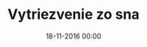 ---
title: 'Vytriezvenie zo sna'
published: true
disabled: true
date: '18-11-2016 00:00'
slug: chapter-4
routes:
    default: /chapters/4-Vytriezvenie-zo-sna
    canonical: /chapters/4-Vytriezvenie-zo-sna
    aliases:
        - /chapters/4
chapterNumber: 4
titleStyled: "<span class='f-uni-grotesk-bold'>Vytriezvenie</span> <span class='f-moyenage'>zo sna</span>"
description: '4. kapitola: Vytriezvenie zo sna'
image: tiso.jpg
emailCTA: 'Chcem vedieť o nasledujúcich udalostiach.'
emailPlaceholder: 'e-mailová adresa'
emailButton: 'informujte ma'
---